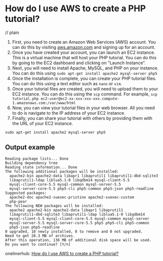 # How do I use AWS to create a PHP tutorial?
// plain

1. First, you need to create an Amazon Web Services (AWS) account. You can do this by visiting [aws.amazon.com](https://aws.amazon.com/) and signing up for an account.
2. Once you have created your account, you can launch an EC2 instance. This is a virtual machine that will host your PHP tutorial. You can do this by going to the EC2 dashboard and clicking on "Launch Instance".
3. Next, you will need to install Apache, MySQL, and PHP on your instance. You can do this using `sudo apt-get install apache2 mysql-server php5`
4. Once the installation is complete, you can create your PHP tutorial files. You can do this using a text editor such as `nano` or `vim`.
5. Once your tutorial files are created, you will need to upload them to your EC2 instance. You can do this using the `scp` command. For example, `scp tutorial.php ec2-user@ec2-xx-xxx-xxx-xxx.compute-1.amazonaws.com:/var/www/html`
6. Now, you can view your tutorial files in your web browser. All you need to do is navigate to the IP address of your EC2 instance.
7. Finally, you can share your tutorial with others by providing them with the URL of your EC2 instance.

```
sudo apt-get install apache2 mysql-server php5
```

## Output example

```
Reading package lists... Done
Building dependency tree
Reading state information... Done
The following additional packages will be installed:
  apache2-bin apache2-data libapr1 libaprutil1 libaprutil1-dbd-sqlite3
  libaprutil1-ldap liblua5.1-0 libqdbm14 mysql-client-5.5
  mysql-client-core-5.5 mysql-common mysql-server-5.5
  mysql-server-core-5.5 php5-cli php5-common php5-json php5-readline
Suggested packages:
  apache2-doc apache2-suexec-pristine apache2-suexec-custom
  php-pear
The following NEW packages will be installed:
  apache2 apache2-bin apache2-data libapr1 libaprutil1
  libaprutil1-dbd-sqlite3 libaprutil1-ldap liblua5.1-0 libqdbm14
  mysql-client-5.5 mysql-client-core-5.5 mysql-common mysql-server
  mysql-server-5.5 mysql-server-core-5.5 php5 php5-cli php5-common
  php5-json php5-readline
0 upgraded, 18 newly installed, 0 to remove and 0 not upgraded.
Need to get 28.3 MB of archives.
After this operation, 136 MB of additional disk space will be used.
Do you want to continue? [Y/n]
```

onelinerhub: [How do I use AWS to create a PHP tutorial?](https://onelinerhub.com/php-aws/how-do-i-use-aws-to-create-a-php-tutorial)